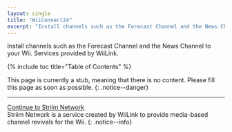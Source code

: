 ```yaml
---
layout: single
title: "WiiConnect24"
excerpt: "Install channels such as the Forecast Channel and the News Channel to your Wii. Services provided by WiiLink."
---
```


Install channels such as the Forecast Channel and the News Channel to your Wii. Services provided by WiiLink.

{% include toc title="Table of Contents" %}

This page is currently a stub, meaning that there is no content. Please fill this page as soon as possible.
{: .notice--danger}

---

[Continue to Striim Network](/kirby-tv)<br>
Striim Network is a service created by WiiLink to provide media-based channel revivals for the Wii.
{: .notice--info}
